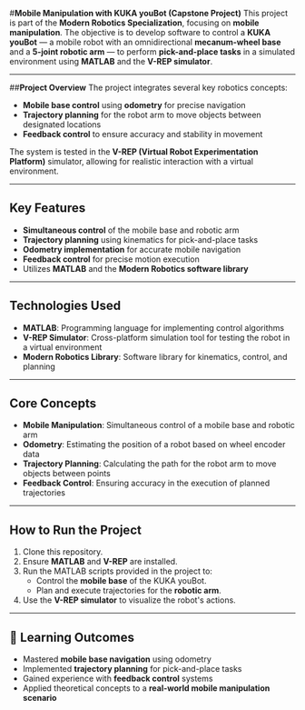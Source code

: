 #**Mobile Manipulation with KUKA youBot (Capstone Project)**
This project is part of the **Modern Robotics Specialization**, focusing on **mobile manipulation**. The objective is to develop software to control a **KUKA youBot** — a mobile robot with an omnidirectional **mecanum-wheel base** and a **5-joint robotic arm** — to perform **pick-and-place tasks** in a simulated environment using **MATLAB** and the **V-REP simulator**.

---

##**Project Overview**
The project integrates several key robotics concepts:
- **Mobile base control** using **odometry** for precise navigation
- **Trajectory planning** for the robot arm to move objects between designated locations
- **Feedback control** to ensure accuracy and stability in movement

The system is tested in the **V-REP (Virtual Robot Experimentation Platform)** simulator, allowing for realistic interaction with a virtual environment.

---

## **Key Features**
- **Simultaneous control** of the mobile base and robotic arm
- **Trajectory planning** using kinematics for pick-and-place tasks
- **Odometry implementation** for accurate mobile navigation
- **Feedback control** for precise motion execution
- Utilizes **MATLAB** and the **Modern Robotics software library**

---

## **Technologies Used**
- **MATLAB**: Programming language for implementing control algorithms  
- **V-REP Simulator**: Cross-platform simulation tool for testing the robot in a virtual environment  
- **Modern Robotics Library**: Software library for kinematics, control, and planning  

---

## **Core Concepts**
- **Mobile Manipulation**: Simultaneous control of a mobile base and robotic arm  
- **Odometry**: Estimating the position of a robot based on wheel encoder data  
- **Trajectory Planning**: Calculating the path for the robot arm to move objects between points  
- **Feedback Control**: Ensuring accuracy in the execution of planned trajectories  

---

## **How to Run the Project**
1. Clone this repository.
2. Ensure **MATLAB** and **V-REP** are installed.
3. Run the MATLAB scripts provided in the project to:
   - Control the **mobile base** of the KUKA youBot.
   - Plan and execute trajectories for the **robotic arm**.
4. Use the **V-REP simulator** to visualize the robot's actions.

---

## 🎯 **Learning Outcomes**
- Mastered **mobile base navigation** using odometry  
- Implemented **trajectory planning** for pick-and-place tasks  
- Gained experience with **feedback control** systems  
- Applied theoretical concepts to a **real-world mobile manipulation scenario**

